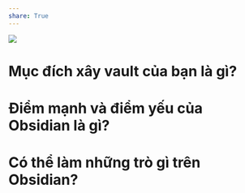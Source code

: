 ```yaml
---
share: True
---
```

![](https://obsidian.md/images/screenshot-1.0-hero-combo.png) 
# Mục đích xây vault của bạn là gì?

# Điểm mạnh và điểm yếu của Obsidian là gì?


# Có thể làm những trò gì trên Obsidian?

